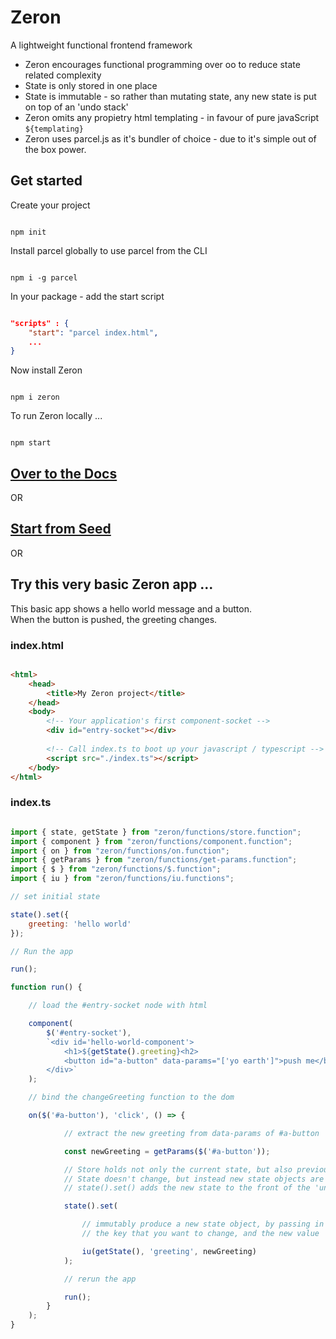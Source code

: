 # Zeron
A lightweight functional frontend framework

- Zeron encourages functional programming over oo to reduce state related complexity
- State is only stored in one place
- State is immutable - so rather than mutating state, any new state is put on top of an 'undo stack'
- Zeron omits any propietry html templating - in favour of pure javaScript `${templating}`
- Zeron uses parcel.js as it's bundler of choice - due to it's simple out of the box power.

## Get started

Create your project

```

npm init

```

Install parcel globally to use parcel from the CLI

```

npm i -g parcel

```

In your package - add the start script

```json

"scripts" : {
    "start": "parcel index.html",
    ...
}

```

Now install Zeron

```

npm i zeron

```

To run Zeron locally ...

```

npm start

```

## [Over to the Docs](https://github.com/attack-monkey/zeron/wiki)

OR

## [Start from Seed](https://github.com/attack-monkey/zeron-seed)

OR

## Try this very basic Zeron app ...

This basic app shows a hello world message and a button.  
When the button is pushed, the greeting changes.

### index.html

```html

<html>
    <head>
        <title>My Zeron project</title>
    </head>
    <body>
        <!-- Your application's first component-socket -->
        <div id="entry-socket"></div>
        
        <!-- Call index.ts to boot up your javascript / typescript -->
        <script src="./index.ts"></script>
    </body>
</html>
```

### index.ts

```javascript

import { state, getState } from "zeron/functions/store.function";
import { component } from "zeron/functions/component.function";
import { on } from "zeron/functions/on.function";
import { getParams } from "zeron/functions/get-params.function";
import { $ } from "zeron/functions/$.function";
import { iu } from "zeron/functions/iu.functions";

// set initial state

state().set({
    greeting: 'hello world'
});

// Run the app

run();

function run() {

    // load the #entry-socket node with html

    component(
        $('#entry-socket'),
        `<div id='hello-world-component'>
            <h1>${getState().greeting}<h2>
            <button id="a-button" data-params="['yo earth']">push me</button>
        </div>`
    );

    // bind the changeGreeting function to the dom

    on($('#a-button'), 'click', () => {

            // extract the new greeting from data-params of #a-button

            const newGreeting = getParams($('#a-button'));

            // Store holds not only the current state, but also previous states.
            // State doesn't change, but instead new state objects are 'unshifted' to the front of Store's 'undo' stack
            // state().set() adds the new state to the front of the 'undo' stack.

            state().set(

                // immutably produce a new state object, by passing in the original state, 
                // the key that you want to change, and the new value

                iu(getState(), 'greeting', newGreeting)
            );

            // rerun the app

            run();
        }
    );
}

```